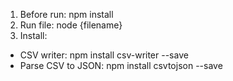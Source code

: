 1. Before run: npm install
2. Run file: node {filename}
3. Install:
- CSV writer: npm install csv-writer --save
- Parse CSV to JSON: npm install csvtojson --save

